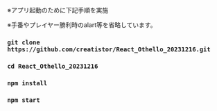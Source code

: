 ※アプリ起動のために下記手順を実施


※手番やプレイヤー勝利時のalart等を省略しています。


### `git clone https://github.com/creatistor/React_Othello_20231216.git`
### `cd React_Othello_20231216`
### `npm install`
### `npm start`

